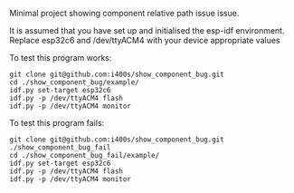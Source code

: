 Minimal project showing component relative path issue issue.

It is assumed that you have set up and initialised the esp-idf environment.
Replace esp32c6 and /dev/ttyACM4 with your device appropriate values


To test this program works:

```
git clone git@github.com:i400s/show_component_bug.git
cd ./show_component_bug/example/
idf.py set-target esp32c6
idf.py -p /dev/ttyACM4 flash
idf.py -p /dev/ttyACM4 monitor
```

To test this program fails:

```
git clone git@github.com:i400s/show_component_bug.git ./show_component_bug_fail
cd ./show_component_bug_fail/example/
idf.py set-target esp32c6
idf.py -p /dev/ttyACM4 flash
idf.py -p /dev/ttyACM4 monitor
```
